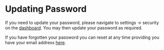# Updating Password

If you need to update your password, please navigate to settings -&gt; security on the [dashboard](https://reviewdrop.io/settings#/security). You may then update your password as required.

If you have forgotten your password you can reset at any time providing you have your email address [here](https://reviewdrop.io/password/reset).

